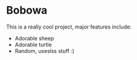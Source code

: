 # Bobowa

This is a really cool project, major features include: 
* Adorable sheep
* Adorable turtle
* Random, useslss stuff :)

